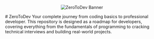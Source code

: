 <p align="center">
  <img src="./banner.png" alt="ZeroToDev Banner"/>
</p>
# ZeroToDev
Your complete journey from coding basics to professional developer. This repository is designed as a roadmap for developers, covering everything from the fundamentals of programming to cracking technical interviews and building real-world projects.
